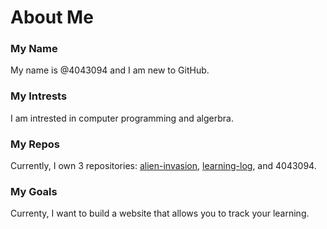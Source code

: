<!--
**4043094/4043094** is a ✨ _special_ ✨ repository because its `README.md` (this file) appears on your GitHub profile.

Here are some ideas to get you started:

- 🔭 I’m currently working on ...
- 🌱 I’m currently learning ...
- 👯 I’m looking to collaborate on ...
- 🤔 I’m looking for help with ...
- 💬 Ask me about ...
- 📫 How to reach me: ...
- 😄 Pronouns: ...
- ⚡ Fun fact: ...
-->
# About Me
### My Name
My name is @4043094 and I am new to GitHub.
### My Intrests
I am intrested in computer programming and algerbra.
### My Repos
Currently, I own 3 repositories: [alien-invasion](4043094.github.io/alien-invasion), [learning-log](4043094.github.io/learning-log), and 4043094.
### My Goals
Currenty, I want to build a website that allows you to track your learning.
